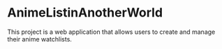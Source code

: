 # AnimeListinAnotherWorld
This project is a web application that allows users to create and manage their anime watchlists. 
